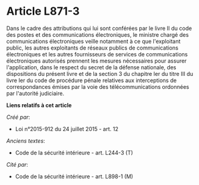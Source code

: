 # Article L871-3

Dans le cadre des attributions qui lui sont conférées par le livre II du code des postes et des communications électroniques,
le ministre chargé des communications électroniques veille notamment à ce que l'exploitant public, les autres exploitants de
réseaux publics de communications électroniques et les autres fournisseurs de services de communications électroniques
autorisés prennent les mesures nécessaires pour assurer l'application, dans le respect du secret de la défense nationale, des
dispositions du présent livre et de la section 3 du chapitre Ier du titre III du livre Ier du code de procédure pénale
relatives aux interceptions de correspondances émises par la voie des télécommunications ordonnées par l'autorité judiciaire.

**Liens relatifs à cet article**

_Créé par_:

  - Loi n°2015-912 du 24 juillet 2015 - art. 12

_Anciens textes_:

  - Code de la sécurité intérieure - art. L244-3 (T)

_Cité par_:

  - Code de la sécurité intérieure - art. L898-1 (M)
